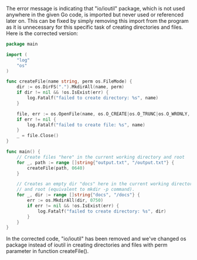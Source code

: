 The error message is indicating that "io/ioutil" package, which is not used anywhere in the given Go code, is imported but never used or referenced later on. This can be fixed by simply removing this import from the program as it is unnecessary for this specific task of creating directories and files. Here is the corrected version:

```go
package main

import (
	"log"
	"os"
)

func createFile(name string, perm os.FileMode) {
	dir := os.DirFS(".").MkdirAll(name, perm)
	if dir != nil && !os.IsExist(err) {
		log.Fatalf("failed to create directory: %s", name)
	}

	file, err := os.OpenFile(name, os.O_CREATE|os.O_TRUNC|os.O_WRONLY, perm)
	if err != nil {
		log.Fatalf("failed to create file: %s", name)
	}
	_ = file.Close()
}

func main() {
	// Create files "here" in the current working directory and root
	for _, path := range []string{"output.txt", "/output.txt"} {
		createFile(path, 0640)
	}

	// Creates an empty dir "docs" here in the current working directory
	// and root (equivalent to mkdir -p command).
	for _, dir := range []string{"docs", "/docs"} {
		err := os.MkdirAll(dir, 0750)
		if err != nil && !os.IsExist(err) {
			log.Fatalf("failed to create directory: %s", dir)
		}
	}
}
```
In the corrected code, "io/ioutil" has been removed and we've changed os package instead of ioutil in creating directories and files with perm parameter in function createFile().

